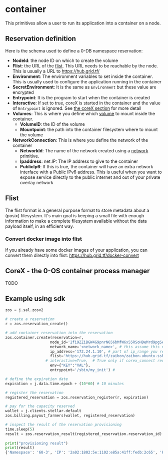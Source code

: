 # container

This primitives allow a user to run its application into a container on a node.

## Reservation definition

Here is the schema used to define a 0-DB namespace reservation:

- **NodeId**: the node ID on which to create the volume
- **Flist**: the URL of the [flist](#flist). This URL needs to be reachable by the node. This is usually a URL to https://hub.grid.tf/
- **Environment**: The environment variables to set inside the container. This is usually used to configure the application running in the container
- **SecretEnvironment**: It is the same as `Environment` but these value are encrypted
- **Entrypoint**: It is the program to start when the container is created
- **Interactive**: If set to true, coreX is started in the container and the value of `Entrypoint` is ignored. See [the coreX section](corex---the-0-os-container-process-manager) for more detail
- **Volumes**: This is where you define which [volume](./volume.md) to mount inside the container.
  - **VolumeID**: the ID of the volume
  - **Mountpoint**: the path into the container filesystem where to mount the volume
- **NetworkConnection**: This is where you define the network of the container
  - **NetworkId**: The name of the network created using a [network](./network.md) primitive.
  - **Ipaddress**: net.IP: The IP address to give to the container
  - **PublicIp6**: If this is true, the container will have an extra network interface with a Public IPv6 address. This is useful when you want to expose service directly to the public internet and out of your private overlay network

## Flist

The flist format is a general purpose format to store metadata about a (posix) filesystem. 
It's main goal is keeping a small file with enough information to make a complete filesystem available without the data payload itself, in an efficient way.

### Convert docker image into flist

If you already have some docker images of your application, you can convert them directly into flist: https://hub.grid.tf/docker-convert

## CoreX - the 0-OS container process manager

TODO

## Example using sdk

```python
zos = j.sal.zosv2

# create a reservation
r = zos.reservation_create()

# add container reservation into the reservation
zos.container.create(reservation=r,
                    node_id='2fi9ZZiBGW4G9pnrN656bMfW6x55RSoHDeMrd9pgSA8T', # one of the node_id that is part of the network
                    network_name='<network_name>', # this assume this network is already provisioned on the node
                    ip_address='172.24.1.10', # part of ip_range you reserved for your network xxx.xxx.1.10
                    flist='https://hub.grid.tf/zaibon/zaibon-ubuntu-ssh-0.0.2.flist', # flist of the container you want to install
                  # interactive=True,  # True only if corex_connect required, default false
                    env={"KEY":"VAL"},
                    entrypoint='/sbin/my_init') #

# define the expiration date
expiration = j.data.time.epoch + (10*60) # 10 minutes

# register the reservation
registered_reservation = zos.reservation_register(r, expiration)

# pay for the capacity reserved
wallet = j.clients.stellar.default
zos.billing.payout_farmers(wallet, registered_reservation)

# inspect the result of the reservation provisioning
time.sleep(5)
result = zos.reservation_result(registered_reservation.reservation_id)
 
print("provisioning result")
print(result)
{'Namespace': '60-3', 'IP': '2a02:1802:5e:1102:e85a:41ff:fedb:2c65', 'Port': 9900}
```